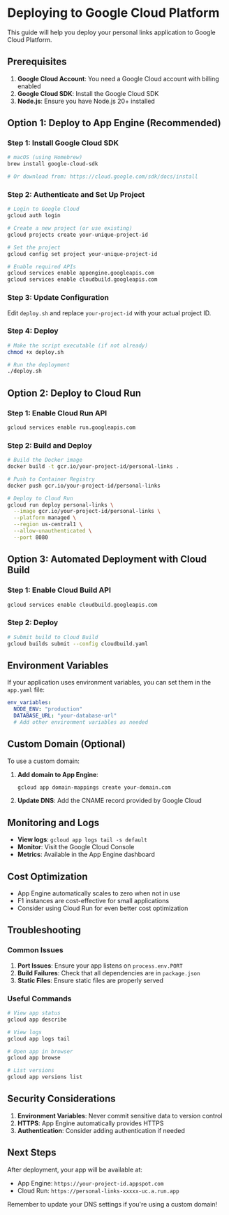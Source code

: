 # Deploying to Google Cloud Platform

This guide will help you deploy your personal links application to Google Cloud Platform.

## Prerequisites

1. **Google Cloud Account**: You need a Google Cloud account with billing enabled
2. **Google Cloud SDK**: Install the Google Cloud SDK
3. **Node.js**: Ensure you have Node.js 20+ installed

## Option 1: Deploy to App Engine (Recommended)

### Step 1: Install Google Cloud SDK

```bash
# macOS (using Homebrew)
brew install google-cloud-sdk

# Or download from: https://cloud.google.com/sdk/docs/install
```

### Step 2: Authenticate and Set Up Project

```bash
# Login to Google Cloud
gcloud auth login

# Create a new project (or use existing)
gcloud projects create your-unique-project-id

# Set the project
gcloud config set project your-unique-project-id

# Enable required APIs
gcloud services enable appengine.googleapis.com
gcloud services enable cloudbuild.googleapis.com
```

### Step 3: Update Configuration

Edit `deploy.sh` and replace `your-project-id` with your actual project ID.

### Step 4: Deploy

```bash
# Make the script executable (if not already)
chmod +x deploy.sh

# Run the deployment
./deploy.sh
```

## Option 2: Deploy to Cloud Run

### Step 1: Enable Cloud Run API

```bash
gcloud services enable run.googleapis.com
```

### Step 2: Build and Deploy

```bash
# Build the Docker image
docker build -t gcr.io/your-project-id/personal-links .

# Push to Container Registry
docker push gcr.io/your-project-id/personal-links

# Deploy to Cloud Run
gcloud run deploy personal-links \
  --image gcr.io/your-project-id/personal-links \
  --platform managed \
  --region us-central1 \
  --allow-unauthenticated \
  --port 8080
```

## Option 3: Automated Deployment with Cloud Build

### Step 1: Enable Cloud Build API

```bash
gcloud services enable cloudbuild.googleapis.com
```

### Step 2: Deploy

```bash
# Submit build to Cloud Build
gcloud builds submit --config cloudbuild.yaml
```

## Environment Variables

If your application uses environment variables, you can set them in the `app.yaml` file:

```yaml
env_variables:
  NODE_ENV: "production"
  DATABASE_URL: "your-database-url"
  # Add other environment variables as needed
```

## Custom Domain (Optional)

To use a custom domain:

1. **Add domain to App Engine**:
   ```bash
   gcloud app domain-mappings create your-domain.com
   ```

2. **Update DNS**: Add the CNAME record provided by Google Cloud

## Monitoring and Logs

- **View logs**: `gcloud app logs tail -s default`
- **Monitor**: Visit the Google Cloud Console
- **Metrics**: Available in the App Engine dashboard

## Cost Optimization

- App Engine automatically scales to zero when not in use
- F1 instances are cost-effective for small applications
- Consider using Cloud Run for even better cost optimization

## Troubleshooting

### Common Issues

1. **Port Issues**: Ensure your app listens on `process.env.PORT`
2. **Build Failures**: Check that all dependencies are in `package.json`
3. **Static Files**: Ensure static files are properly served

### Useful Commands

```bash
# View app status
gcloud app describe

# View logs
gcloud app logs tail

# Open app in browser
gcloud app browse

# List versions
gcloud app versions list
```

## Security Considerations

1. **Environment Variables**: Never commit sensitive data to version control
2. **HTTPS**: App Engine automatically provides HTTPS
3. **Authentication**: Consider adding authentication if needed

## Next Steps

After deployment, your app will be available at:
- App Engine: `https://your-project-id.appspot.com`
- Cloud Run: `https://personal-links-xxxxx-uc.a.run.app`

Remember to update your DNS settings if you're using a custom domain! 